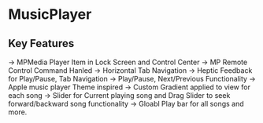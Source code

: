 # MusicPlayer
## Key Features
-> MPMedia Player Item in Lock Screen and Control Center
-> MP Remote Control Command Hanled
-> Horizontal Tab Navigation
-> Heptic Feedback for Play/Pause, Tab Navigation
-> Play/Pause, Next/Previous Functionality
-> Apple music player Theme inspired
-> Custom Gradient applied to view for each song
-> Slider for Current playing song and Drag Slider to seek forward/backward song functionality
-> Gloabl Play bar for all songs and more. 
